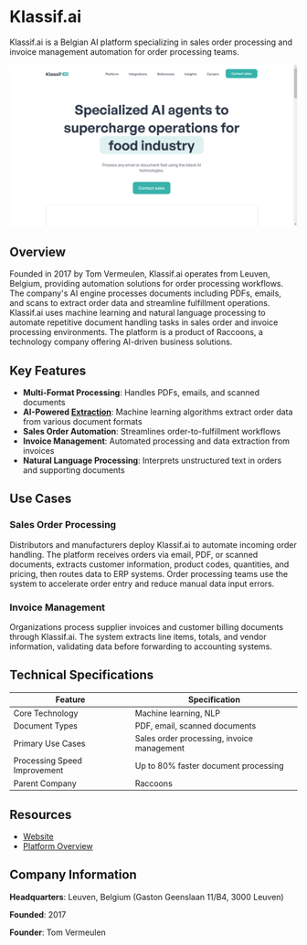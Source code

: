 # Klassif.ai

Klassif.ai is a Belgian AI platform specializing in sales order processing and invoice management automation for order processing teams.

![Klassif.ai](assets\klassif-ai.png)


## Overview

Founded in 2017 by Tom Vermeulen, Klassif.ai operates from Leuven, Belgium, providing automation solutions for order processing workflows. The company's AI engine processes documents including PDFs, emails, and scans to extract order data and streamline fulfillment operations. Klassif.ai uses machine learning and natural language processing to automate repetitive document handling tasks in sales order and invoice processing environments. The platform is a product of Raccoons, a technology company offering AI-driven business solutions.

## Key Features

- **Multi-Format Processing**: Handles PDFs, emails, and scanned documents
- **AI-Powered [Extraction](../../capabilities/extraction/index.md)**: Machine learning algorithms extract order data from various document formats
- **Sales Order Automation**: Streamlines order-to-fulfillment workflows
- **Invoice Management**: Automated processing and data extraction from invoices
- **Natural Language Processing**: Interprets unstructured text in orders and supporting documents

## Use Cases

### Sales Order Processing

Distributors and manufacturers deploy Klassif.ai to automate incoming order handling. The platform receives orders via email, PDF, or scanned documents, extracts customer information, product codes, quantities, and pricing, then routes data to ERP systems. Order processing teams use the system to accelerate order entry and reduce manual data input errors.

### Invoice Management

Organizations process supplier invoices and customer billing documents through Klassif.ai. The system extracts line items, totals, and vendor information, validating data before forwarding to accounting systems.

## Technical Specifications

| Feature | Specification |
|---------|---------------|
| Core Technology | Machine learning, NLP |
| Document Types | PDF, email, scanned documents |
| Primary Use Cases | Sales order processing, invoice management |
| Processing Speed Improvement | Up to 80% faster document processing |
| Parent Company | Raccoons |

## Resources

- [Website](https://www.klassif.ai)
- [Platform Overview](https://www.klassif.ai/platform)

## Company Information

**Headquarters**: Leuven, Belgium (Gaston Geenslaan 11/B4, 3000 Leuven)

**Founded**: 2017

**Founder**: Tom Vermeulen
